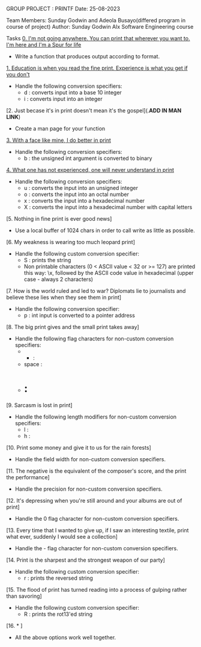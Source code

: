 GROUP PROJECT : PRINTF
Date: 25-08-2023

Team Members:  Sunday Godwin and Adeola Busayo(differed program in course of project)
Author: Sunday Godwin
Alx Software Engineering course

Tasks
[0. I'm not going anywhere. You can print that wherever you want to. I'm here and I'm a Spur for life](./_printf.c)
* Write a function that produces output according to format.

[1. Education is when you read the fine print. Experience is what you get if you don't](./print_nums.c)
* Handle the following conversion specifiers:
  - d : converts input into a base 10 integer
  - i : converts input into an integer

[2. Just becase it's in print doesn't mean it's the gospel](.**ADD IN MAN LINK**)
* Create a man page for your function

[3. With a face like mine, I do better in print](./print_bases.c)
* Handle the following conversion specifiers:
  - b : the unsigned int argument is converted to binary

[4. What one has not experienced, one will never understand in print](./print_bases.c)
* Handle the following conversion specifiers:
  - u : converts the input into an unsigned integer
  - o : converts the input into an octal number
  - x : converts the input into a hexadecimal number
  - X : converts the input into a hexadecimal number with capital letters

[5. Nothing in fine print is ever good news]
* Use a local buffer of 1024 chars in order to call write as little as possible.

[6. My weakness is wearing too much leopard print]
* Handle the following custom conversion specifier:
  - S : prints the string
  - Non printable characters (0 < ASCII value < 32 or >= 127) are printed this way: \x, followed by the ASCII code value in hexadecimal (upper case - always 2 characters)

[7. How is the world ruled and led to war? Diplomats lie to journalists and believe these lies when they see them in print]
* Handle the following conversion specifier:
  - p : int input is converted to a pointer address

[8. The big print gives and the small print takes away]
* Handle the following flag characters for non-custom conversion specifiers:
  - + :
  - space :
  - # :

[9. Sarcasm is lost in print]
* Handle the following length modifiers for non-custom conversion specifiers:
  - l :
  - h :

[10. Print some money and give it to us for the rain forests]
* Handle the field width for non-custom conversion specifiers.

[11. The negative is the equivalent of the composer's score, and the print the performance]
* Handle the precision for non-custom conversion specifiers.

[12. It's depressing when you're still around and your albums are out of print]
* Handle the 0 flag character for non-custom conversion specifiers.

[13. Every time that I wanted to give up, if I saw an interesting textile, print what ever, suddenly I would see a collection]
* Handle the - flag character for non-custom conversion specifiers.

[14. Print is the sharpest and the strongest weapon of our party]
* Handle the following custom conversion specifier:
  - r : prints the reversed string

[15. The flood of print has turned reading into a process of gulping rather than savoring]
* Handle the following custom conversion specifier:
  - R : prints the rot13'ed string

[16. * ]
* All the above options work well together.

